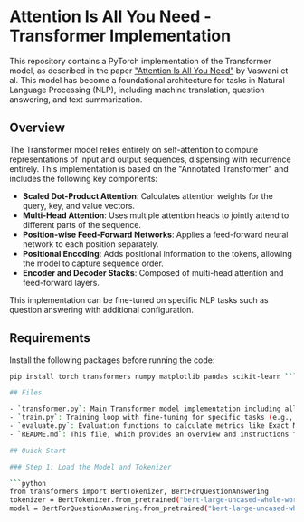 # Attention Is All You Need - Transformer Implementation

This repository contains a PyTorch implementation of the Transformer model, as described in the paper ["Attention Is All You Need"](https://arxiv.org/abs/1706.03762) by Vaswani et al. This model has become a foundational architecture for tasks in Natural Language Processing (NLP), including machine translation, question answering, and text summarization.

## Overview

The Transformer model relies entirely on self-attention to compute representations of input and output sequences, dispensing with recurrence entirely. This implementation is based on the "Annotated Transformer" and includes the following key components:

- **Scaled Dot-Product Attention**: Calculates attention weights for the query, key, and value vectors.
- **Multi-Head Attention**: Uses multiple attention heads to jointly attend to different parts of the sequence.
- **Position-wise Feed-Forward Networks**: Applies a feed-forward neural network to each position separately.
- **Positional Encoding**: Adds positional information to the tokens, allowing the model to capture sequence order.
- **Encoder and Decoder Stacks**: Composed of multi-head attention and feed-forward layers.

This implementation can be fine-tuned on specific NLP tasks such as question answering with additional configuration.

## Requirements

Install the following packages before running the code:

```bash
pip install torch transformers numpy matplotlib pandas scikit-learn ```

## Files

- `transformer.py`: Main Transformer model implementation including all modules (attention, multi-head attention, positional encoding, encoder, and decoder).
- `train.py`: Training loop with fine-tuning for specific tasks (e.g., question answering).
- `evaluate.py`: Evaluation functions to calculate metrics like Exact Match (EM) and F1 Score for question answering.
- `README.md`: This file, which provides an overview and instructions for setup and usage.

## Quick Start

### Step 1: Load the Model and Tokenizer

```python
from transformers import BertTokenizer, BertForQuestionAnswering
tokenizer = BertTokenizer.from_pretrained("bert-large-uncased-whole-word-masking-finetuned-squad")
model = BertForQuestionAnswering.from_pretrained("bert-large-uncased-whole-word-masking-finetuned-squad")
